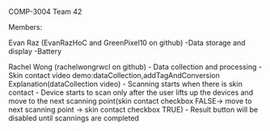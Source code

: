 COMP-3004 Team 42

Members:

Evan Raz (EvanRazHoC and GreenPixel10 on github)
	-Data storage and display
	-Battery

Rachel Wong (rachelwongrwcl on github)
	- Data collection and processing 
	- Skin contact
	video demo:dataCollection,addTagAndConversion
	Explanation(dataCollection video)
		- Scanning starts when there is skin contact
		- Device starts to scan only after the user lifts up the devices and move to the next scanning point(skin contact checkbox FALSE-> move to next scanning point -> skin contact checkbox TRUE)
		- Result button will be disabled until scannings are completed

	